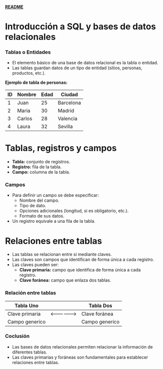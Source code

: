 #### [README](README.md)

# Introducción a SQL y bases de datos relacionales

### Tablas o Entidades

- El elemento básico de una base de datos relacional es la tabla o entidad.
- Las tablas guardan datos de un tipo de entidad (sitios, personas, productos, etc.).

**Ejemplo de tabla de personas:**

| ID | Nombre  | Edad | Ciudad     |
|----|---------|------|------------|
| 1  | Juan    | 25   | Barcelona  |
| 2  | Maria   | 30   | Madrid     |
| 3  | Carlos  | 28   | Valencia   |
| 4  | Laura   | 32   | Sevilla    |

# Tablas, registros y campos

- **Tabla:** conjunto de registros.
- **Registro:** fila de la tabla.
- **Campo:** columna de la tabla.



### Campos

- Para definir un campo se debe especificar:
  - Nombre del campo.
  - Tipo de dato.
  - Opciones adicionales (longitud, si es obligatorio, etc.).
  - Formato de sus datos.
- Un registro equivale a una fila de la tabla.

# Relaciones entre tablas

- Las tablas se relacionan entre sí mediante claves.
- Las claves son campos que identifican de forma única a cada registro.
- Las claves pueden ser:
  - **Clave primaria:** campo que identifica de forma única a cada registro.
  - **Clave foránea:** campo que enlaza dos tablas.

### Relación entre tablas

| Tabla Uno      |        | Tabla Dos      |
|----------------|--------|----------------|
| Clave primaria |<------>| Clave foránea  |
| Campo generíco |        | Campo generíco |

### Coclusión

- Las bases de datos relacionales permiten relacionar la información de diferentes tablas.
- Las claves primarias y foráneas son fundamentales para establecer relaciones entre tablas.

